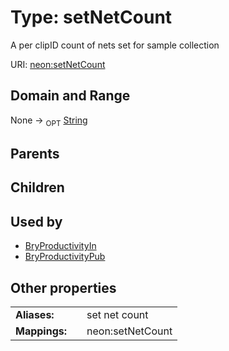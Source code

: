 
# Type: setNetCount


A per clipID count of nets set for sample collection

URI: [neon:setNetCount](https://data.neonscience.org/setNetCount)


## Domain and Range

None ->  <sub>OPT</sub> [String](types/String.md)

## Parents


## Children


## Used by

 * [BryProductivityIn](BryProductivityIn.md)
 * [BryProductivityPub](BryProductivityPub.md)

## Other properties

|  |  |  |
| --- | --- | --- |
| **Aliases:** | | set net count |
| **Mappings:** | | neon:setNetCount |

